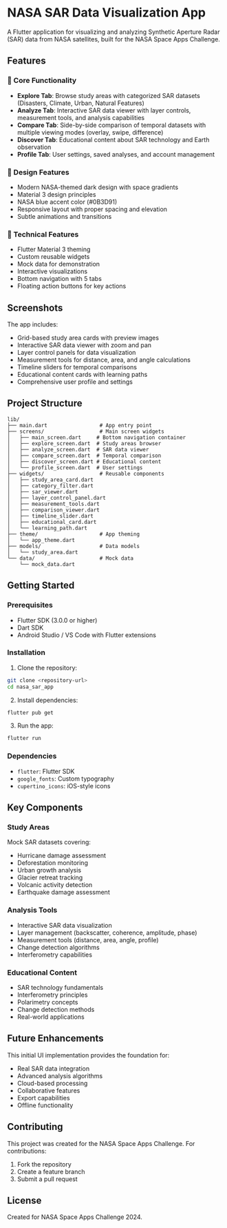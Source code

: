 # NASA SAR Data Visualization App

A Flutter application for visualizing and analyzing Synthetic Aperture Radar (SAR) data from NASA satellites, built for the NASA Space Apps Challenge.

## Features

### 🚀 Core Functionality
- **Explore Tab**: Browse study areas with categorized SAR datasets (Disasters, Climate, Urban, Natural Features)
- **Analyze Tab**: Interactive SAR data viewer with layer controls, measurement tools, and analysis capabilities
- **Compare Tab**: Side-by-side comparison of temporal datasets with multiple viewing modes (overlay, swipe, difference)
- **Discover Tab**: Educational content about SAR technology and Earth observation
- **Profile Tab**: User settings, saved analyses, and account management

### 🎨 Design Features
- Modern NASA-themed dark design with space gradients
- Material 3 design principles
- NASA blue accent color (#0B3D91)
- Responsive layout with proper spacing and elevation
- Subtle animations and transitions

### 📱 Technical Features
- Flutter Material 3 theming
- Custom reusable widgets
- Mock data for demonstration
- Interactive visualizations
- Bottom navigation with 5 tabs
- Floating action buttons for key actions

## Screenshots

The app includes:
- Grid-based study area cards with preview images
- Interactive SAR data viewer with zoom and pan
- Layer control panels for data visualization
- Measurement tools for distance, area, and angle calculations
- Timeline sliders for temporal comparisons
- Educational content cards with learning paths
- Comprehensive user profile and settings

## Project Structure

```
lib/
├── main.dart                 # App entry point
├── screens/                  # Main screen widgets
│   ├── main_screen.dart     # Bottom navigation container
│   ├── explore_screen.dart  # Study areas browser
│   ├── analyze_screen.dart  # SAR data viewer
│   ├── compare_screen.dart  # Temporal comparison
│   ├── discover_screen.dart # Educational content
│   └── profile_screen.dart  # User settings
├── widgets/                  # Reusable components
│   ├── study_area_card.dart
│   ├── category_filter.dart
│   ├── sar_viewer.dart
│   ├── layer_control_panel.dart
│   ├── measurement_tools.dart
│   ├── comparison_viewer.dart
│   ├── timeline_slider.dart
│   ├── educational_card.dart
│   └── learning_path.dart
├── theme/                    # App theming
│   └── app_theme.dart
├── models/                   # Data models
│   └── study_area.dart
└── data/                     # Mock data
    └── mock_data.dart
```

## Getting Started

### Prerequisites
- Flutter SDK (3.0.0 or higher)
- Dart SDK
- Android Studio / VS Code with Flutter extensions

### Installation

1. Clone the repository:
```bash
git clone <repository-url>
cd nasa_sar_app
```

2. Install dependencies:
```bash
flutter pub get
```

3. Run the app:
```bash
flutter run
```

### Dependencies
- `flutter`: Flutter SDK
- `google_fonts`: Custom typography
- `cupertino_icons`: iOS-style icons

## Key Components

### Study Areas
Mock SAR datasets covering:
- Hurricane damage assessment
- Deforestation monitoring
- Urban growth analysis
- Glacier retreat tracking
- Volcanic activity detection
- Earthquake damage assessment

### Analysis Tools
- Interactive SAR data visualization
- Layer management (backscatter, coherence, amplitude, phase)
- Measurement tools (distance, area, angle, profile)
- Change detection algorithms
- Interferometry capabilities

### Educational Content
- SAR technology fundamentals
- Interferometry principles
- Polarimetry concepts
- Change detection methods
- Real-world applications

## Future Enhancements

This initial UI implementation provides the foundation for:
- Real SAR data integration
- Advanced analysis algorithms
- Cloud-based processing
- Collaborative features
- Export capabilities
- Offline functionality

## Contributing

This project was created for the NASA Space Apps Challenge. For contributions:
1. Fork the repository
2. Create a feature branch
3. Submit a pull request

## License

Created for NASA Space Apps Challenge 2024.
